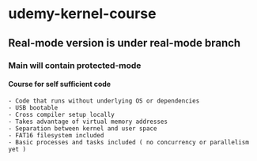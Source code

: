 # udemy-kernel-course

## Real-mode version is under real-mode branch
### Main will contain protected-mode

#### Course for self sufficient code
    - Code that runs without underlying OS or dependencies
    - USB bootable 
    - Cross compiler setup locally
    - Takes advantage of virtual memory addresses
    - Separation between kernel and user space
    - FAT16 filesystem included
    - Basic processes and tasks included ( no concurrency or parallelism yet )
    
